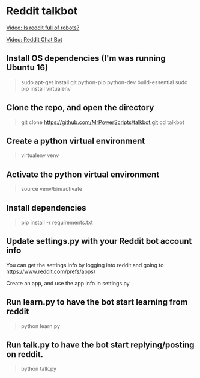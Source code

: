 # Reddit talkbot

[Video: Is reddit full of robots?](https://www.youtube.com/watch?v=8DrOERA5FGc)


[Video: Reddit Chat Bot](https://www.youtube.com/watch?v=KgWsqKkDEtI)

## Install OS dependencies (I'm was running Ubuntu 16)
> sudo apt-get install git python-pip python-dev build-essential 
> sudo pip install virtualenv

## Clone the repo, and open the directory
> git clone https://github.com/MrPowerScripts/talkbot.git
> cd talkbot

## Create a python virtual environment
> virtualenv venv

## Activate the python virtual environment
> source venv/bin/activate

## Install dependencies
> pip install -r requirements.txt

## Update settings.py with your Reddit bot account info
You can get the settings info by logging into reddit and going to https://www.reddit.com/prefs/apps/

Create an app, and use the app info in settings.py

## Run learn.py to have the bot start learning from reddit
> python learn.py

## Run talk.py to have the bot start replying/posting on reddit.
> python talk.py

